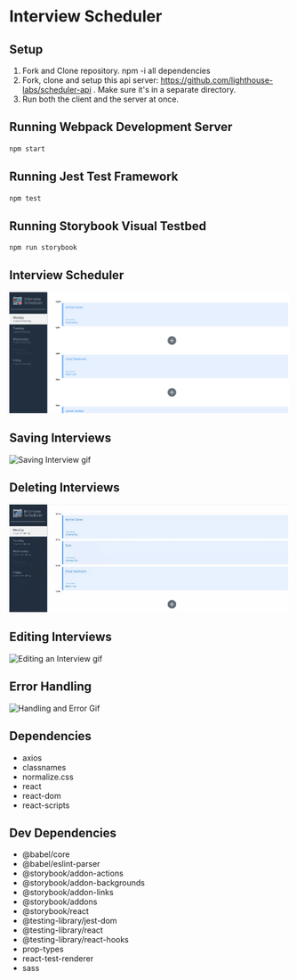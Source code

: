 # Interview Scheduler

## Setup
1. Fork and Clone repository. npm -i all dependencies 
2. Fork, clone and setup this api server: https://github.com/lighthouse-labs/scheduler-api . Make sure it's in a separate directory.
3. Run both the client and the server at once.

## Running Webpack Development Server

```sh
npm start
```

## Running Jest Test Framework

```sh
npm test
```

## Running Storybook Visual Testbed

```sh
npm run storybook
```
## Interview Scheduler
![View of UI](ReadMeFiles/InterviewScheduler.png)

## Saving Interviews
![Saving Interview gif](ReadMeFiles/SaveSuccess.gif)

## Deleting Interviews
![Deleting an Interview gif](ReadMeFiles/DeletingSuccess.gif)

## Editing Interviews
![Editing an Interview gif](ReadMeFiles/Editing.gif)

## Error Handling
![Handling and Error Gif](ReadMeFiles/SaveError.gif)


## Dependencies

 - axios
 - classnames
- normalize.css
- react
- react-dom
- react-scripts



## Dev Dependencies
  - @babel/core
  - @babel/eslint-parser
  - @storybook/addon-actions
  - @storybook/addon-backgrounds
  - @storybook/addon-links
  - @storybook/addons
  - @storybook/react
  - @testing-library/jest-dom
  - @testing-library/react
  - @testing-library/react-hooks
  - prop-types
  - react-test-renderer
  - sass


